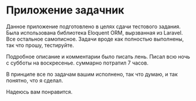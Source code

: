 # Приложение задачник

Данное приложение подготовлено в целях сдачи тестового задания.
Была использована библиотека Eloquent ORM, вырзванная из Laravel.
Все остальное самописное. Задачи вроде как полностью выполнены, так что прошу, тестируйте.

Подробное описание и комментарии было писать лень. Писал всю ночь с субботы на воскресенье. суммарно потратил 7 часов.

В принципе все по задачам вашим исполнено, так что думаю, и так понятно, что я сделал.

Надеюсь вам понравится.
